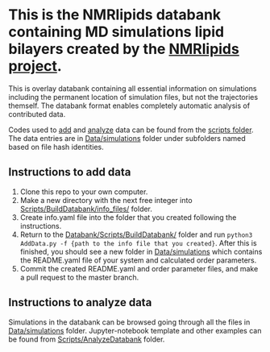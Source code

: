 # This is the NMRlipids databank containing MD simulations lipid bilayers created by the [NMRlipids project](http://nmrlipids.blogspot.com/2021/03/second-online-meeting-on-nmrlipids.html). 

This is overlay databank containing all essential information on simulations including the permanent location of simulation files, but not the trajectories themself. The databank format enables completely automatic analysis of contributed data. 

Codes used to [add](https://github.com/NMRLipids/Databank/tree/main/Scripts/BuildDatabank) and [analyze](https://github.com/NMRLipids/Databank/tree/main/Scripts/BuildDatabank) data can be found from the [scripts folder](https://github.com/NMRLipids/Databank/tree/main/Scripts). The data entries are in [Data/simulations](https://github.com/NMRLipids/Databank/tree/main/Data/Simulations) folder under subfolders named based on file hash identities. 

## Instructions to add data

1. Clone this repo to your own computer.
2. Make a new directory with the next free integer into [Scripts/BuildDatabank/info_files/](https://github.com/NMRLipids/Databank/tree/main/Scripts/BuildDatabank/info_files) folder.
3. Create info.yaml file into the folder that you created following the instructions.
4. Return to the [Databank/Scripts/BuildDatabank/](https://github.com/NMRLipids/Databank/tree/main/Scripts/BuildDatabank) folder and run
`python3 AddData.py -f {path to the info file that you created}`.
After this is finished, you should see a new folder in [Data/simulations](https://github.com/NMRLipids/Databank/tree/main/Data/Simulations) which contains the README.yaml file of your system and calculated order parameters.
5. Commit the created README.yaml and order parameter files, and make a pull request to the master branch.

## Instructions to analyze data

Simulations in the databank can be browsed going through all the files in [Data/simulations](https://github.com/NMRLipids/Databank/tree/main/Data/Simulations) folder. Jupyter-notebook template and other examples can be found from [Scripts/AnalyzeDatabank](https://github.com/NMRLipids/Databank/tree/main/Scripts/AnalyzeDatabank) folder.
